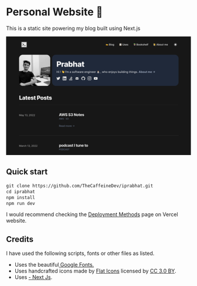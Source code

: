 # Personal Website 🚀

This is a static site powering my blog built using Next.js

![Website snapshot](/public/static/images/snap-site.png)

## Quick start

```
git clone https://github.com/TheCaffeineDev/iprabhat.git
cd iprabhat
npm install
npm run dev
```

I would recommend checking the [Deployment Methods](https://vercel.com/docs/concepts/deployments/overview) page on Vercel website.

## Credits

<p>I have used the following scripts, fonts or other files as listed.</p>
<ul>
  <li>Uses the beautiful<a href="https://fonts.google.com/"> Google Fonts.</a></li>
  <li>Uses handcrafted icons made by <a href="https://www.flaticon.com/authors/flat-icons" title="Flat Icons">Flat Icons</a>  licensed by <a href="http://creativecommons.org/licenses/by/3.0/" title="Creative Commons BY 3.0" target="_blank">CC 3.0 BY</a>.</li>
    <li>Uses <a href="https://github.com/timlrx/tailwind-nextjs-starter-blog" target="_blank">- Next Js</a>.</li></ul>
